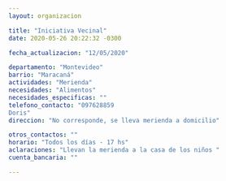 ```yaml
---
layout: organizacion

title: "Iniciativa Vecinal"
date: 2020-05-26 20:22:32 -0300

fecha_actualizacion: "12/05/2020"

departamento: "Montevideo"
barrio: "Maracaná"
actividades: "Merienda"
necesidades: "Alimentos"
necesidades_especificas: ""
telefono_contacto: "097628859
Doris"
direccion: "No corresponde, se lleva merienda a domicilio"

otros_contactos: ""
horario: "Todos los días - 17 hs"
aclaraciones: "Llevan la merienda a la casa de los niños "
cuenta_bancaria: ""

---
```

